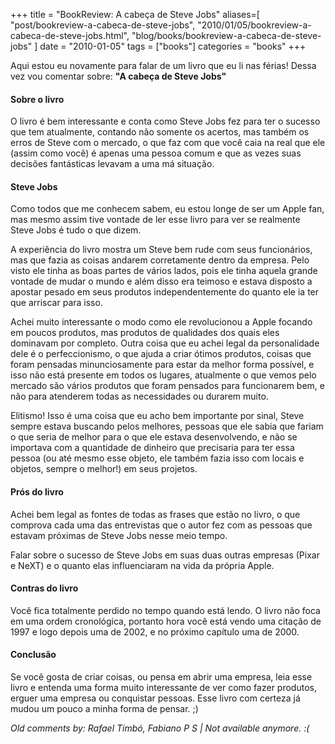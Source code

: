 +++
title = "BookReview: A cabeça de Steve Jobs"
aliases=[
  "post/bookreview-a-cabeca-de-steve-jobs",
  "2010/01/05/bookreview-a-cabeca-de-steve-jobs.html",
  "blog/books/bookreview-a-cabeca-de-steve-jobs"
]
date = "2010-01-05"
tags = ["books"]
categories = "books"
+++

Aqui estou eu novamente para falar de um livro que eu li nas férias!
Dessa vez vou comentar sobre: **"A cabeça de Steve Jobs"**

#### Sobre o livro ####

O livro é bem interessante e conta como Steve Jobs fez para ter o
sucesso que tem atualmente, contando não somente os acertos, mas
também os erros de Steve com o mercado, o que faz com que você caia na
real que ele (assim como você) é apenas uma pessoa comum e que as
vezes suas decisões fantásticas levavam a uma má situação.

#### Steve Jobs ####

Como todos que me conhecem sabem, eu estou longe de ser um Apple fan,
mas mesmo assim tive vontade de ler esse livro para ver se realmente
Steve Jobs é tudo o que dizem.

A experiência do livro mostra um Steve bem rude com seus funcionários,
mas que fazia as coisas andarem corretamente dentro da empresa. Pelo
visto ele tinha as boas partes de vários lados, pois ele tinha aquela
grande vontade de mudar o mundo e além disso era teimoso e estava
disposto a apostar pesado em seus produtos independentemente do quanto
ele ia ter que arriscar para isso.

Achei muito interessante o modo como ele revolucionou a Apple focando
em poucos produtos, mas produtos de qualidades dos quais eles
dominavam por completo.  Outra coisa que eu achei legal da
personalidade dele é o perfeccionismo, o que ajuda a criar ótimos
produtos, coisas que foram pensadas minunciosamente para estar da
melhor forma possível, e isso não está presente em todos os lugares,
atualmente o que vemos pelo mercado são vários produtos que foram
pensados para funcionarem bem, e não para atenderem todas as
necessidades ou durarem muito.

Elitismo! Isso é uma coisa que eu acho bem importante por sinal, Steve
sempre estava buscando pelos melhores, pessoas que ele sabia que
fariam o que seria de melhor para o que ele estava desenvolvendo, e
não se importava com a quantidade de dinheiro que precisaria para ter
essa pessoa (ou até mesmo esse objeto, ele também fazia isso com
locais e objetos, sempre o melhor!) em seus projetos.

#### Prós do livro ####

Achei bem legal as fontes de todas as frases que estão no livro, o que
comprova cada uma das entrevistas que o autor fez com as pessoas que
estavam próximas de Steve Jobs nesse meio tempo.

Falar sobre o sucesso de Steve Jobs em suas duas outras empresas
(Pixar e NeXT) e o quanto elas influenciaram na vida da própria Apple.

#### Contras do livro ####

Você fica totalmente perdido no tempo quando está lendo. O livro não
foca em uma ordem cronológica, portanto hora você está vendo uma
citação de 1997 e logo depois uma de 2002, e no próximo capítulo uma
de 2000.

#### Conclusão ####

Se você gosta de criar coisas, ou pensa em abrir uma empresa, leia
esse livro e entenda uma forma muito interessante de ver como fazer
produtos, erguer uma empresa ou conquistar pessoas.  Esse livro com
certeza já mudou um pouco a minha forma de pensar. ;)



_Old comments by: Rafael Timbó, Fabiano P S | Not available anymore. :(_
